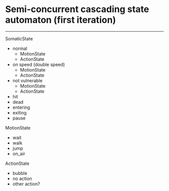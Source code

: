 # Semi-concurrent cascading state automaton (first iteration)
------------------------------------------------------------



SomaticState
- normal
   + MotionState
   + ActionState
- on speed (double speed)
   + MotionState
   + ActionState
- not vulnerable
   + MotionState
   + ActionState
- hit
- dead
- entering
- exiting
- pause


MotionState
- wait
- walk
- jump
- on_air

ActionState
- bubble
- no action
- other action?


